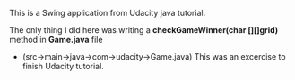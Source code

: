 This is a Swing application from Udacity java tutorial.

The only thing I did here was writing a **checkGameWinner(char [][]grid)** method in **Game.java** file 
- (src->main->java->com->udacity->Game.java)
This was an excercise to finish Udacity tutorial. 
